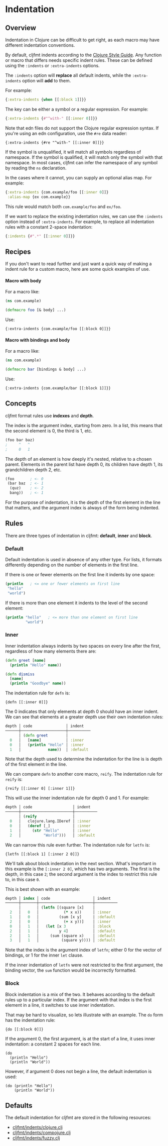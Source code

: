 # Indentation

## Overview

Indentation in Clojure can be difficult to get right, as each macro may
have different indentation conventions.

By default, cljfmt indents according to the [Clojure Style Guide][]. Any
function or macro that differs needs specific indent rules. These can be
defined using the `:indents` or `:extra-indents` options.

The `:indents` option will **replace** all default indents, while the
`:extra-indents` option will **add** to them.

For example:

```clojure
{:extra-indents {when [[:block 1]]}}
```

The key can be either a symbol or a regular expression. For example:

```clojure
{:extra-indents {#"^with-" [[:inner 0]]}}
```

Note that edn files do not support the Clojure regular expression
syntax. If you're using an edn configuration, use the `#re` data reader:


```edn
{:extra-indents {#re "^with-" [[:inner 0]]}}
```

If the symbol is unqualified, it will match all symbols regardless of
namespace. If the symbol is qualified, it will match only the symbol
with that namespace. In most cases, cljfmt can infer the namespace of
any symbol by reading the `ns` declaration.

In the cases where it cannot, you can supply an optional alias map. For
example:

```clojure
{:extra-indents {com.example/foo [[:inner 0]]}
 :alias-map {ex com.example}}
```

This rule would match both `com.example/foo` and `ex/foo`.

If we want to replace the existing indentation rules, we can use the
`:indents` option instead of `:extra-indents`. For example, to replace
all indentation rules with a constant 2-space indentation:

```clojure
{:indents {#".*" [[:inner 0]]}}
```

[clojure style guide]: https://github.com/bbatsov/clojure-style-guide

## Recipes

If you don't want to read further and just want a quick way of making a
indent rule for a custom macro, here are some quick examples of use.

#### Macro with body

For a macro like:

```clojure
(ns com.example)

(defmacro foo [& body] ...)
```

Use:

```edn
{:extra-indents {com.example/foo [[:block 0]]}}
```

#### Macro with bindings and body

For a macro like:

```clojure
(ns com.example)

(defmacro bar [bindings & body] ...)
```

Use:

```edn
{:extra-indents {com.example/bar [[:block 1]]}}
```

## Concepts

cljfmt format rules use **indexes** and **depth**.

The index is the argument index, starting from zero. In a list, this
means that the second element is 0, the third is 1, etc.

```clojure
(foo bar baz)
;     ^   ^
;     0   1
```

The depth of an element is how deeply it's nested, relative to a chosen
parent. Elements in the parent list have depth 0, its children have
depth 1, its grandchildren depth 2, etc.

```clojure
(foo       ; <- 0
 (bar baz  ; <- 1
  (quz)    ; <- 2
  bang))   ; <- 1
```

For the purpose of indentation, it is the depth of the first element in
the line that matters, and the argument index is always of the form
being indented.

## Rules

There are three types of indentation in cljfmt: **default**, **inner**
and **block**.

### Default

Default indentation is used in absence of any other type. For lists,
it formats differently depending on the number of elements in the first
line.

If there is one or fewer elements on the first line it indents by one
space:

```clojure
(println   ; <= one or fewer elements on first line
 "hello"
 "world")
```

If there is more than one element it indents to the level of the second
element:

```clojure
(println "hello"   ; <= more than one element on first line
         "world")
```

### Inner

Inner indentation always indents by two spaces on every line after the
first, regardless of how many elements there are:

```clojure
(defn greet [name]
  (println "Hello" name))

(defn dismiss
  [name]
  (println "Goodbye" name))
```

The indentation rule for `defn` is:

```edn
{defn [[:inner 0]]}
```

The 0 indicates that only elements at depth 0 should have an inner
indent. We can see that elements at a greater depth use their own
indentation rules:

```clojure
depth │ code               │ indent
──────┼────────────────────┼──────────
      │ (defn greet        │
  0   │   [name]           │ :inner
  0   │   (println "Hello" │ :inner
  1   │            name))  │ :default
```

Note that the depth used to determine the indentation for the line is
is depth of the first element in the line.

We can compare `defn` to another core macro, `reify`. The indentation
rule for `reify` is:

```edn
{reify [[:inner 0] [:inner 1]]}
```

This will use the inner indentation rule for depth 0 and 1. For example:

```clojure
depth │ code                  │ indent
──────┼───────────────────────┼──────────
      │ (reify                │
  0   │   clojure.lang.IDeref │ :inner
  0   │   (deref [_]          │ :inner
  1   │     (str "Hello"      │ :inner
  2   │          "World")))   │ :default
```

We can narrow this rule even further. The indentation rule for `letfn`
is:

```edn
{letfn [[:block 1] [:inner 2 0]]}
```

We'll talk about block indentation in the next section. What's important
in this example is the `[:inner 2 0]`, which has two arguments. The
first is the depth, in this case `2`; the second argument is the index
to restrict this rule to, in this case `0`.

This is best shown with an example:

```clojure
depth │ index │ code                   │ indent
──────┼───────┼────────────────────────┼──────────
      │       │ (letfn [(square [x]    │
  2   │   0   │           (* x x))     │ :inner
  1   │   0   │         (sum [x y]     | :default
  2   │   0   │           (+ x y))]    │ :inner
  0   │   1   │   (let [x 3            │ :block
  2   │   1   │         y 4]           │ :default
  2   │   1   │     (sum (square x)    │ :default
  3   │   1   │          (square y)))) │ :default
```

Note that the index is the argument index of `letfn`; either 0 for the
vector of bindings, or 1 for the inner `let` clause.

If the inner indentation of `letfn` were not restricted to the first
argument, the binding vector, the `sum` function would be incorrectly
formatted.

### Block

Block indentation is a mix of the two. It behaves according to the
default rules up to a particular index. If the argument with that index
is the first element in a line, it switches to use inner indentation.

That may be hard to visualize, so lets illustrate with an example. The
`do` form has the indentation rule:

```edn
{do [[:block 0]]}
```

If the argument 0, the first argument, is at the start of a line, it
uses inner indentation: a constant 2 spaces for each line.

```edn
(do
  (println "Hello")
  (println "World"))
```

However, if argument 0 does not begin a line, the default indentation
is used:

```edn
(do (println "Hello")
    (println "World"))
```

## Defaults

The default indentation for cljfmt are stored in the following resources:

* [cljfmt/indents/clojure.clj](../cljfmt/resources/cljfmt/indents/clojure.clj)
* [cljfmt/indents/compojure.clj](../cljfmt/resources/cljfmt/indents/compojure.clj)
* [cljfmt/indents/fuzzy.clj](../cljfmt/resources/cljfmt/indents/fuzzy.clj)
